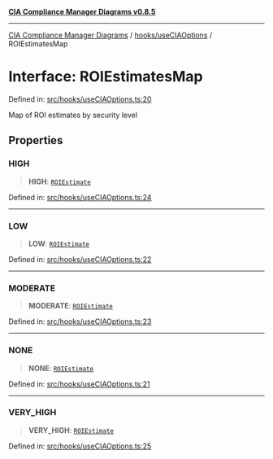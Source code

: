 [**CIA Compliance Manager Diagrams v0.8.5**](../../../README.md)

***

[CIA Compliance Manager Diagrams](../../../modules.md) / [hooks/useCIAOptions](../README.md) / ROIEstimatesMap

# Interface: ROIEstimatesMap

Defined in: [src/hooks/useCIAOptions.ts:20](https://github.com/Hack23/cia-compliance-manager/blob/b799ef22d9067d09cc69eaeddf109ac9dcdce934/src/hooks/useCIAOptions.ts#L20)

Map of ROI estimates by security level

## Properties

### HIGH

> **HIGH**: [`ROIEstimate`](ROIEstimate.md)

Defined in: [src/hooks/useCIAOptions.ts:24](https://github.com/Hack23/cia-compliance-manager/blob/b799ef22d9067d09cc69eaeddf109ac9dcdce934/src/hooks/useCIAOptions.ts#L24)

***

### LOW

> **LOW**: [`ROIEstimate`](ROIEstimate.md)

Defined in: [src/hooks/useCIAOptions.ts:22](https://github.com/Hack23/cia-compliance-manager/blob/b799ef22d9067d09cc69eaeddf109ac9dcdce934/src/hooks/useCIAOptions.ts#L22)

***

### MODERATE

> **MODERATE**: [`ROIEstimate`](ROIEstimate.md)

Defined in: [src/hooks/useCIAOptions.ts:23](https://github.com/Hack23/cia-compliance-manager/blob/b799ef22d9067d09cc69eaeddf109ac9dcdce934/src/hooks/useCIAOptions.ts#L23)

***

### NONE

> **NONE**: [`ROIEstimate`](ROIEstimate.md)

Defined in: [src/hooks/useCIAOptions.ts:21](https://github.com/Hack23/cia-compliance-manager/blob/b799ef22d9067d09cc69eaeddf109ac9dcdce934/src/hooks/useCIAOptions.ts#L21)

***

### VERY\_HIGH

> **VERY\_HIGH**: [`ROIEstimate`](ROIEstimate.md)

Defined in: [src/hooks/useCIAOptions.ts:25](https://github.com/Hack23/cia-compliance-manager/blob/b799ef22d9067d09cc69eaeddf109ac9dcdce934/src/hooks/useCIAOptions.ts#L25)
